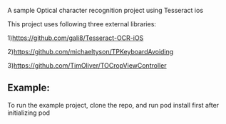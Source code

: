 A sample Optical character recognition project using Tesseract ios

This project uses following three external libraries:

1)https://github.com/gali8/Tesseract-OCR-iOS

2)https://github.com/michaeltyson/TPKeyboardAvoiding

3)https://github.com/TimOliver/TOCropViewController

<h2>Example:</h2>
 
To run the example project, clone the repo, and run pod install first after initializing pod

